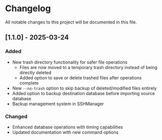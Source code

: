# Changelog

All notable changes to this project will be documented in this file.

## [1.1.0] - 2025-03-24

### Added
- New trash directory functionality for safer file operations
  - Files are now moved to a temporary trash directory instead of being directly deleted
  - Added option to save or delete trashed files after operations complete
- New `--no-trash` option to skip backup of deleted/modified files entirely
- Added option to backup destination database before importing source database
- Backup management system in SSHManager

### Changed
- Enhanced database operations with timing capabilities
- Updated documentation with new command options
